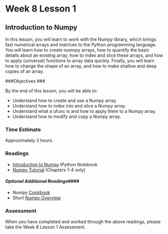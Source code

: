 # Week 8 Lesson 1 #
## Introduction to Numpy ##

In this lesson, you will learn to work with the Numpy library, which
brings fast numerical arrays and matrices to the Python programming
language. You will learn how to create numnpy arrays, how to quantify
the basic details about an existing array, how to index and slice these
arrays, and how to apply (universal) functions to array data quickly.
Finally, you will learn how to change the shape of an array, and how to
make shallow and deep copies of an array.

###Objectives ###

By the end of this lesson, you will be able to:

- Understand how to create and use a Numpy array.
- Understand how to index into and slice a Numpy array.
- Understand what a ufunc is and how to apply them to a Numpy array.
- Understand how to modify and copy a Numpy array.

### Time Estimate ###

Approximately 3 hours.

### Readings ####

- [Introduction to Numpy](notebooks/intro2numpy.ipynb) IPython Notebook
- [Numpy Tutorial](http://wiki.scipy.org/Tentative_NumPy_Tutorial) (Chapters 1-4 only)

#### *Optional Additional Readings*####

- Numpy [Cookbook](http://wiki.scipy.org/Cookbook#head-198bd222c6438301ada793ad63e0b5384ab10308)
- Short [Numpy Overview](http://nbviewer.ipython.org/github/WeatherGod/AnatomyOfMatplotlib/blob/master/AnatomyOfMatplotlib-Part0-Intro2NumPy.ipynb)


### Assessment ###

When you have completed and worked through the above readings, please take the Week 8 Lesson 1 Assessment.
